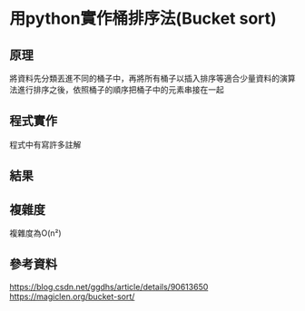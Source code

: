 # 用python實作桶排序法(Bucket sort) 
## 原理
將資料先分類丟進不同的桶子中，再將所有桶子以插入排序等適合少量資料的演算法進行排序之後，依照桶子的順序把桶子中的元素串接在一起

## 程式實作
程式中有寫許多註解

## 結果

## 複雜度
複雜度為O(n²)

## 參考資料
https://blog.csdn.net/ggdhs/article/details/90613650
https://magiclen.org/bucket-sort/
